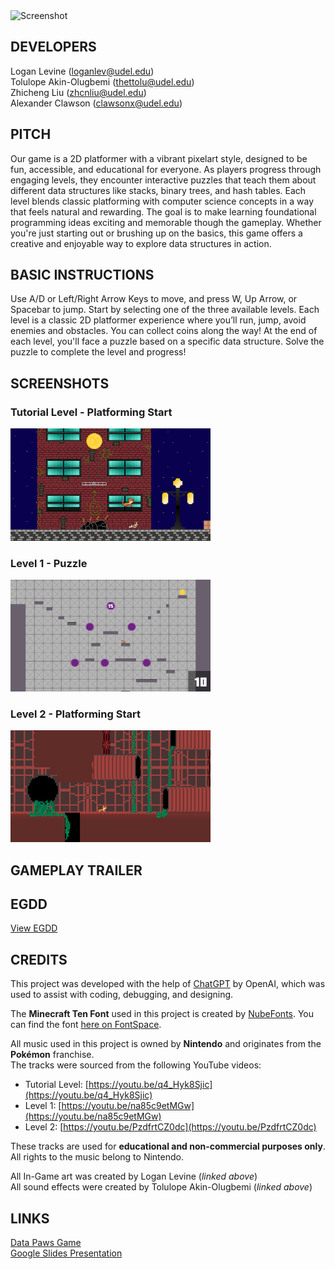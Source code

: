 <img src="https://github.com/user-attachments/assets/4030fbf8-fcc0-4461-ae07-81f85d3f93d4" alt="Screenshot" width="400"/>

## DEVELOPERS

Logan Levine (loganlev@udel.edu)\
Tolulope Akin-Olugbemi (thettolu@udel.edu)\
Zhicheng Liu (zhcnliu@udel.edu)\
Alexander Clawson (clawsonx@udel.edu)

## PITCH

Our game is a 2D platformer with a vibrant pixelart style, designed to be fun, accessible, and educational for everyone. As players progress through engaging levels, they encounter interactive puzzles that teach them about different data structures like stacks, binary trees, and hash tables. Each level blends classic platforming with computer science concepts in a way that feels natural and rewarding. The goal is to make learning foundational programming ideas exciting and memorable though the gameplay. Whether you're just starting out or brushing up on the basics, this game offers a creative and enjoyable way to explore data structures in action.

## BASIC INSTRUCTIONS

Use A/D or Left/Right Arrow Keys to move, and press W, Up Arrow, or Spacebar to jump. Start by selecting one of the three available levels. Each level is a classic 2D platformer experience where you’ll run, jump, avoid enemies and obstacles. You can collect coins along the way! At the end of each level, you'll face a puzzle based on a specific data structure. Solve the puzzle to complete the level and progress!

## SCREENSHOTS

### Tutorial Level - Platforming Start  
<img src="docs/Screenshot 2025-05-20 230716.png" width="320"/>

### Level 1 - Puzzle 
<img src="docs/Screenshot 2025-05-20 230850.png" width="320"/>

### Level 2 - Platforming Start  
<img src="docs/Screenshot 2025-05-20 230938.png" width="320"/>

## GAMEPLAY TRAILER

## EGDD

[View EGDD](docs/egdd.md)

## CREDITS

This project was developed with the help of [ChatGPT](https://openai.com/chatgpt) by OpenAI, which was used to assist with coding, debugging, and designing.

The **Minecraft Ten Font** used in this project is created by [NubeFonts](https://www.fontspace.com/profile/NubeFonts). You can find the font [here on FontSpace](https://www.fontspace.com/minecraft-ten-font-f40317).  

All music used in this project is owned by **Nintendo** and originates from the **Pokémon** franchise.  
The tracks were sourced from the following YouTube videos:

- Tutorial Level: [https://youtu.be/q4_Hyk8Sjic](https://youtu.be/q4_Hyk8Sjic)  
- Level 1: [https://youtu.be/na85c9etMGw](https://youtu.be/na85c9etMGw)  
- Level 2: [https://youtu.be/PzdfrtCZ0dc](https://youtu.be/PzdfrtCZ0dc)  

These tracks are used for **educational and non-commercial purposes only**.
All rights to the music belong to Nintendo.

All In-Game art was created by Logan Levine (*linked above*)  
All sound effects were created by Tolulope Akin-Olugbemi (*linked above*)

## LINKS

[Data Paws Game](https://logan-lev.github.io/data-paws/)  
[Google Slides Presentation](https://docs.google.com/presentation/d/18g6gcuD4pvVCO7KF4WHFO6rjuRZdS9BwA58T4kzO7Rw/edit?slide=id.g335e7800e7b_0_0#slide=id.g335e7800e7b_0_0)
